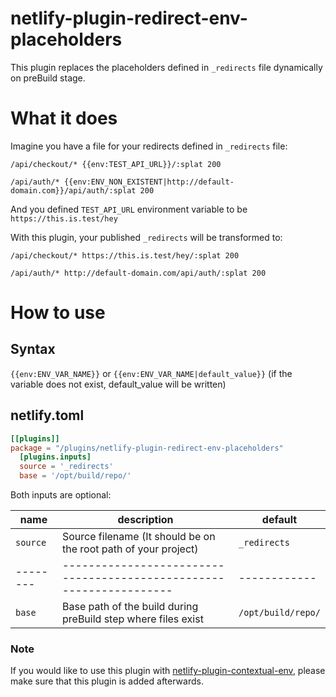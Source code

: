 # netlify-plugin-redirect-env-placeholders

This plugin replaces the placeholders defined in `_redirects` file dynamically on preBuild stage. 

# What it does

Imagine you have a file for your redirects defined in `_redirects` file:

```
/api/checkout/* {{env:TEST_API_URL}}/:splat 200

/api/auth/* {{env:ENV_NON_EXISTENT|http://default-domain.com}}/api/auth/:splat 200

```

And you defined `TEST_API_URL` environment variable to be `https://this.is.test/hey`

With this plugin, your published `_redirects` will be transformed to:

```
/api/checkout/* https://this.is.test/hey/:splat 200

/api/auth/* http://default-domain.com/api/auth/:splat 200
```

# How to use

## Syntax

`{{env:ENV_VAR_NAME}}` or `{{env:ENV_VAR_NAME|default_value}}` (if the variable does not exist, default_value will be written)

## netlify.toml

```toml
[[plugins]]
package = "/plugins/netlify-plugin-redirect-env-placeholders"
  [plugins.inputs]
  source = '_redirects'
  base = '/opt/build/repo/'

```

Both inputs are optional:

| name     | description                                                         | default      |
| -------- | ------------------------------------------------------------------- | ------------ |
| `source` | Source filename (It should be on the root path of your project)     | `_redirects` |
| -------- | ------------------------------------------------------------------- | ------------ |
| `base`   | Base path of the build during preBuild step where files exist       | `/opt/build/repo/` |

### Note

If you would like to use this plugin with [netlify-plugin-contextual-env](https://github.com/cball/netlify-plugin-contextual-env), please make sure that this plugin is added afterwards.
